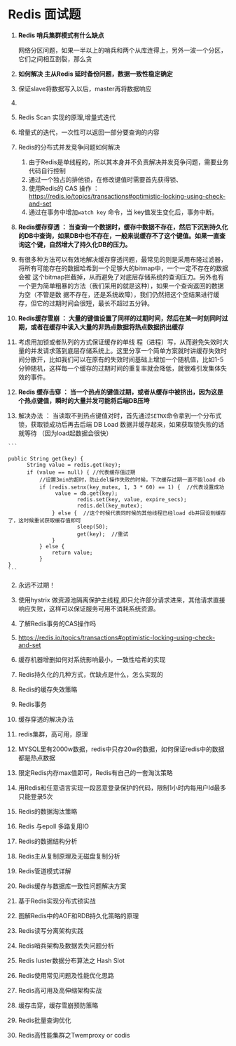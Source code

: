 # Redis 面试题

1. **Redis 哨兵集群模式有什么缺点**

   网络分区问题，如果一半以上的哨兵和两个从库连得上，另外一波一个分区，它们之间相互割裂，那么贪

2. **如何解决 主从Redis 延时备份问题，数据一致性稳定确定**

  1. 保证slave将数据写入以后，master再将数据响应
  2. 

3. Redis Scan 实现的原理,增量式迭代

  1. 增量式的迭代，一次性可以返回一部分要查询的内容

4. Redis的分布式并发竞争问题如何解决

   1. 由于Redis是单线程的，所以其本身并不负责解决并发竞争问题，需要业务代码自行控制
   2. 通过一个独占的排他锁，在修改键值时需要首先获得锁、
   3. 使用Redis的 CAS 操作 ： https://redis.io/topics/transactions#optimistic-locking-using-check-and-set
     1. 通过在事务中增加`watch key` 命令，当 key值发生变化后，事务中断。

5. **Redis缓存穿透 ： 当查询一个数据时，缓存中数据不存在，然后下沉到持久化的DB中查询，如果DB中也不存在，一般来说缓存不了这个键值。如果一直查询这个键，自然增大了持久化DB的压力。**

  1. 有很多种方法可以有效地解决缓存穿透问题，最常见的则是采用布隆过滤器，将所有可能存在的数据哈希到一个足够大的bitmap中，一个一定不存在的数据会被 这个bitmap拦截掉，从而避免了对底层存储系统的查询压力。另外也有一个更为简单粗暴的方法（我们采用的就是这种），如果一个查询返回的数据为空（不管是数 据不存在，还是系统故障），我们仍然把这个空结果进行缓存，但它的过期时间会很短，最长不超过五分钟。

6. **Redis缓存雪崩 ： 大量的键值设置了同样的过期时间，然后在某一时刻同时过期，或者在缓存中读入大量的非热点数据将热点数据挤出缓存**

  1. 考虑用加锁或者队列的方式保证缓存的单线 程（进程）写，从而避免失效时大量的并发请求落到底层存储系统上。这里分享一个简单方案就时讲缓存失效时间分散开，比如我们可以在原有的失效时间基础上增加一个随机值，比如1-5分钟随机，这样每一个缓存的过期时间的重复率就会降低，就很难引发集体失效的事件。

7. **Redis 缓存击穿 ： 当一个热点的键值过期，或者从缓存中被挤出，因为这是个热点键值，瞬时的大量并发可能将后端DB压垮**

  1. 解决办法 ： 当读取不到热点键值对时，首先通过`SETNX`命令拿到一个分布式锁，获取锁成功后再去后端 DB Load 数据并缓存起来，如果获取锁失败的话就等待 （因为load起数据会很快）

    ```
    
    public String get(key) {
          String value = redis.get(key);
          if (value == null) { //代表缓存值过期
              //设置3min的超时，防止del操作失败的时候，下次缓存过期一直不能load db
    		  if (redis.setnx(key_mutex, 1, 3 * 60) == 1) {  //代表设置成功
                   value = db.get(key);
                          redis.set(key, value, expire_secs);
                          redis.del(key_mutex);
                  } else {  //这个时候代表同时候的其他线程已经load db并回设到缓存了，这时候重试获取缓存值即可
                          sleep(50);
                          get(key);  //重试
                  }
              } else {
                  return value;      
              }
    }
    ```

  2. 永远不过期！

  3. 使用hystrix 做资源池隔离保护主线程,即只允许部分请求进来，其他请求直接响应失败，这样可以保证服务可用不消耗系统资源。

8. 了解Redis事务的CAS操作吗

  1. https://redis.io/topics/transactions#optimistic-locking-using-check-and-set

9. 缓存机器增删如何对系统影响最小，一致性哈希的实现

10. Redis持久化的几种方式，优缺点是什么，怎么实现的

11. Redis的缓存失效策略

12. Redis事务

13. 缓存穿透的解决办法

14. redis集群，高可用，原理

15. MYSQL里有2000w数据，redis中只存20w的数据，如何保证redis中的数据都是热点数据

   14. 限定Redis内存max值即可，Redis有自己的一套淘汰策略

16. 用Redis和任意语言实现一段恶意登录保护的代码，限制1小时内每用户Id最多只能登录5次

17. Redis的数据淘汰策略

18. Redis 与epoll 多路复用IO

19. Redis的数据结构分析

20. Redis主从复制原理及无磁盘复制分析

21. Redis管道模式详解

22. Redis缓存与数据库一致性问题解决方案

23. 基于Redis实现分布式锁实战

24. 图解Redis中的AOF和RDB持久化策略的原理

25. Redis读写分离架构实践

26. Redis哨兵架构及数据丢失问题分析

27. Redis  luster数据分布算法之 Hash Slot

28. Redis使用常见问题及性能优化思路

29. Redis高可用及高伸缩架构实战

30. 缓存击穿，缓存雪崩预防策略

31. Redis批量查询优化

32. Redis高性能集群之Twemproxy  or  codis





